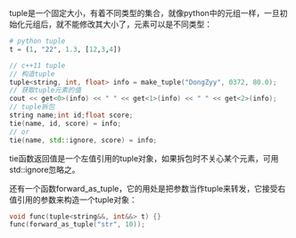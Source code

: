 tuple是一个固定大小，有着不同类型的集合，就像python中的元组一样，一旦初始化元组后，就不能修改其大小了，元素可以是不同类型：

```python
# python tuple
t = (1, "22", 1.3, [12,3,4])
```

```c++
// c++11 tuple
// 构造tuple
tuple<string, int, float> info = make_tuple("DongZyy", 0372, 80.0);
// 获取tuple元素的值
cout << get<0>(info) << " " << get<1>(info) << " " << get<2>(info);
// tuple拆包
string name;int id;float score;
tie(name, id, score) = info;
// or
tie(name, std::ignore, score) = info;
```

tie函数返回值是一个左值引用的tuple对象，如果拆包时不关心某个元素，可用std::ignore忽略之。

还有一个函数forward_as_tuple，它的用处是把参数当作tuple来转发，它接受右值引用的参数来构造一个tuple对象：

```c++
void func(tuple<string&&, int&&> t) {}
func(forward_as_tuple("str", 10));
```

